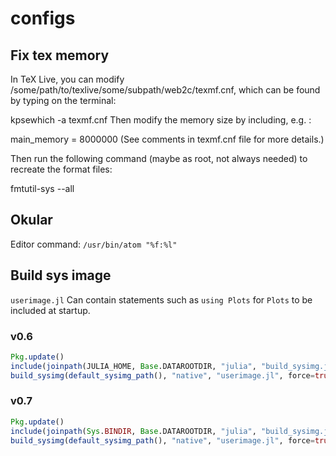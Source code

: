 # configs

## Fix tex memory
In TeX Live, you can modify /some/path/to/texlive/some/subpath/web2c/texmf.cnf, which can be found by typing on the terminal:

kpsewhich -a texmf.cnf 
Then modify the memory size by including, e.g. :

main_memory = 8000000 
(See comments in texmf.cnf file for more details.)

Then run the following command (maybe as root, not always needed) to recreate the format files:

fmtutil-sys --all

## Okular
Editor command: `/usr/bin/atom "%f:%l"`


## Build sys image
`userimage.jl` Can contain statements such as `using Plots` for `Plots` to be included at startup.

### v0.6
```julia
Pkg.update()
include(joinpath(JULIA_HOME, Base.DATAROOTDIR, "julia", "build_sysimg.jl"))
build_sysimg(default_sysimg_path(), "native", "userimage.jl", force=true)
```


### v0.7
```julia
Pkg.update()
include(joinpath(Sys.BINDIR, Base.DATAROOTDIR, "julia", "build_sysimg.jl"))
build_sysimg(default_sysimg_path(), "native", "userimage.jl", force=true)
```
